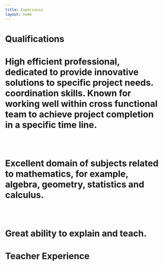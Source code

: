```yaml
---
title: Experience
layout: home
---
```


<h1>Qualifications<h1>  
<p> High efficient professional, dedicated to provide innovative solutions to specific project needs. coordination skills. Known for working well  within cross functional team to achieve project completion in a specific time line.</p> <br>
<p> Excellent domain of subjects related to mathematics, for example, algebra, geometry, statistics and calculus. </p> <br>
<p> Great ability to explain and teach. </p>



# Teacher Experience



